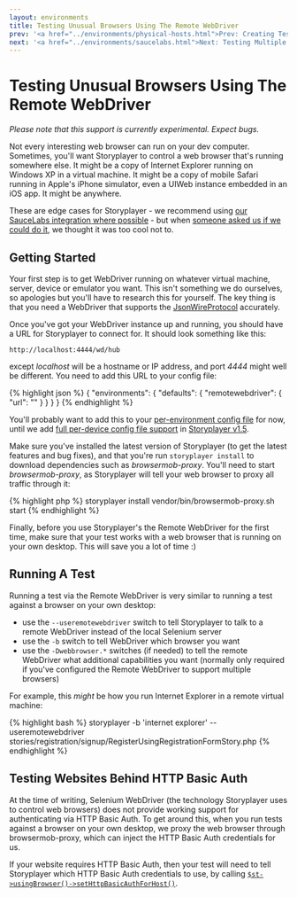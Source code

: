 ```yaml
---
layout: environments
title: Testing Unusual Browsers Using The Remote WebDriver
prev: '<a href="../environments/physical-hosts.html">Prev: Creating Test Environments On Physical Hosts</a>'
next: '<a href="../environments/saucelabs.html">Next: Testing Multiple Browsers Using SauceLabs</a>'
---
```


# Testing Unusual Browsers Using The Remote WebDriver

_Please note that this support is currently experimental. Expect bugs._

Not every interesting web browser can run on your dev computer.  Sometimes, you'll want Storyplayer to control a web browser that's running somewhere else.  It might be a copy of Internet Explorer running on Windows XP in a virtual machine.  It might be a copy of mobile Safari running in Apple's iPhone simulator, even a UIWeb instance embedded in an iOS app.  It might be anywhere.

These are edge cases for Storyplayer - we recommend using [our SauceLabs integration where possible](saucelabs.html) - but when [someone asked us if we could do it](https://github.com/datasift/storyplayer/issues/51), we thought it was too cool not to.

## Getting Started

Your first step is to get WebDriver running on whatever virtual machine, server, device or emulator you want.  This isn't something we do ourselves, so apologies but you'll have to research this for yourself.  The key thing is that you need a WebDriver that supports the [JsonWireProtocol](https://code.google.com/p/selenium/wiki/JsonWireProtocol) accurately.

Once you've got your WebDriver instance up and running, you should have a URL for Storyplayer to connect for.  It should look something like this:

    http://localhost:4444/wd/hub

except _localhost_ will be a hostname or IP address, and port _4444_ might well be different.  You need to add this URL to your config file:

{% highlight json %}
{
	"environments": {
		"defaults": {
			"remotewebdriver": {
				"url": "<webdriver url>"
			}
		}
	}
}
{% endhighlight %}

You'll probably want to add this to your [per-environment config file](../configuration/environment-config.html) for now, until we add [full per-device config file support](https://github.com/datasift/storyplayer/issues/63) in [Storyplayer v1.5](https://github.com/datasift/storyplayer/issues?milestone=7&state=open).

Make sure you've installed the latest version of Storyplayer (to get the latest features and bug fixes), and that you're run `storyplayer install` to download dependencies such as _browsermob-proxy_.  You'll need to start _browsermob-proxy_, as Storyplayer will tell your web browser to proxy all traffic through it:

{% highlight php %}
storyplayer install
vendor/bin/browsermob-proxy.sh start
{% endhighlight %}

Finally, before you use Storyplayer's the Remote WebDriver for the first time, make sure that your test works with a web browser that is running on your own desktop.  This will save you a lot of time :)

## Running A Test

Running a test via the Remote WebDriver is very similar to running a test against a browser on your own desktop:

* use the `--useremotewebdriver` switch to tell Storyplayer to talk to a remote WebDriver instead of the local Selenium server
* use the `-b` switch to tell WebDriver which browser you want
* use the `-Dwebbrowser.*` switches (if needed) to tell the remote WebDriver what additional capabilities you want (normally only required if you've configured the Remote WebDriver to support multiple browsers)

For example, this _might_ be how you run Internet Explorer in a remote virtual machine:

{% highlight bash %}
storyplayer -b 'internet explorer' --useremotewebdriver stories/registration/signup/RegisterUsingRegistrationFormStory.php
{% endhighlight %}

## Testing Websites Behind HTTP Basic Auth

At the time of writing, Selenium WebDriver (the technology Storyplayer uses to control web browsers) does not provide working support for authenticating via HTTP Basic Auth.  To get around this, when you run tests against a browser on your own desktop, we proxy the web browser through browsermob-proxy, which can inject the HTTP Basic Auth credentials for us.

If your website requires HTTP Basic Auth, then your test will need to tell Storyplayer which HTTP Basic Auth credentials to use, by calling [`$st->usingBrowser()->setHttpBasicAuthForHost()`](../../modules/browser/usingBrowser.html#sethttpbasicauthforhost).